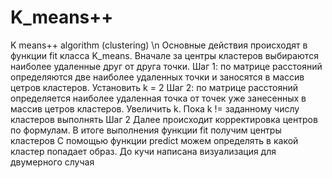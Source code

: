 # K_means++
K means++ algorithm (clustering) \n
Основные действия происходят в функции fit класса K_means.
Вначале за центры кластеров выбираются наиболее удаленные друг от друга точки.
Шаг 1: по матрице расстояний определяются две наиболее удаленных точки и заносятся в массив цетров кластеров. Установить k = 2
Шаг 2: по матрице расстояний определяется наиболее удаленная точка от точек уже занесенных в массив цетров кластеров. 
Увеличить k. Пока k != заданному числу кластеров выполнять Шаг 2
Далее происходит корректировка центров по формулам. 
В итоге выполнения функции fit получим центры кластеров
С помощью функции predict можем определять в какой кластер попадает образ.
До кучи написана визуализация для двумерного случая
